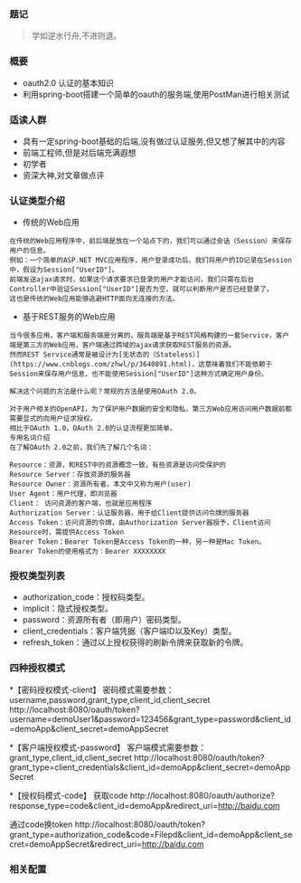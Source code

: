 ### 题记
> 学如逆水行舟,不进则退。
### 概要
* oauth2.0 认证的基本知识
* 利用spring-boot搭建一个简单的oauth的服务端,使用PostMan进行相关测试
### 适读人群
* 具有一定spring-boot基础的后端,没有做过认证服务,但又想了解其中的内容
* 前端工程师,但是对后端充满遐想
* 初学者
* 资深大神,对文章做点评
### 认证类型介绍
* 传统的Web应用
````
在传统的Web应用程序中，前后端是放在一个站点下的，我们可以通过会话（Session）来保存用户的信息。
例如：一个简单的ASP.NET MVC应用程序，用户登录成功后，我们将用户的ID记录在Session中，假设为Session["UserID"]。
前端发送ajax请求时，如果这个请求要求已登录的用户才能访问，我们只需在后台Controller中验证Session["UserID"]是否为空，就可以判断用户是否已经登录了。
这也是传统的Web应用能够逃避HTTP面向无连接的方法。
````

* 基于REST服务的Web应用

````
当今很多应用，客户端和服务端是分离的，服务端是基于REST风格构建的一套Service，客户端是第三方的Web应用，客户端通过跨域的ajax请求获取REST服务的资源。
然而REST Service通常是被设计为[无状态的（Stateless）](https://www.cnblogs.com/zhwl/p/3640891.html)，这意味着我们不能依赖于Session来保存用户信息，也不能使用Session["UserID"]这种方式确定用户身份。

解决这个问题的方法是什么呢？常规的方法是使用OAuth 2.0。

对于用户相关的OpenAPI，为了保护用户数据的安全和隐私，第三方Web应用访问用户数据前都需要显式的向用户征求授权。
相比于OAuth 1.0，OAuth 2.0的认证流程更加简单。
专用名词介绍
在了解OAuth 2.0之前，我们先了解几个名词：

Resource：资源，和REST中的资源概念一致，有些资源是访问受保护的
Resource Server：存放资源的服务器
Resource Owner：资源所有者，本文中又称为用户(user)
User Agent：用户代理，即浏览器
Client： 访问资源的客户端，也就是应用程序
Authorization Server：认证服务器，用于给Client提供访问令牌的服务器
Access Token：访问资源的令牌，由Authorization Server器授予，Client访问Resource时，需提供Access Token
Bearer Token：Bearer Token是Access Token的一种，另一种是Mac Token。
Bearer Token的使用格式为：Bearer XXXXXXXX
````
### 授权类型列表
* authorization_code：授权码类型。
* implicit：隐式授权类型。
* password：资源所有者（即用户）密码类型。
* client_credentials：客户端凭据（客户端ID以及Key）类型。
* refresh_token：通过以上授权获得的刷新令牌来获取新的令牌。
### 四种授权模式
*【密码授权模式-client】
密码模式需要参数：username,password,grant_type,client_id,client_secret
http://localhost:8080/oauth/token?username=demoUser1&password=123456&grant_type=password&client_id=demoApp&client_secret=demoAppSecret

*【客户端授权模式-password】
客户端模式需要参数：grant_type,client_id,client_secret
http://localhost:8080/oauth/token?grant_type=client_credentials&client_id=demoApp&client_secret=demoAppSecret

*【授权码模式-code】
获取code
http://localhost:8080/oauth/authorize?response_type=code&client_id=demoApp&redirect_uri=http://baidu.com

通过code换token
http://localhost:8080/oauth/token?grant_type=authorization_code&code=Filepd&client_id=demoApp&client_secret=demoAppSecret&redirect_uri=http://baidu.com

### 相关配置
>
